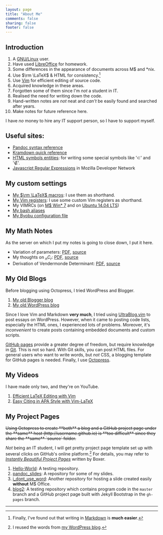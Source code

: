 ```yaml
---
layout: page
title: "About Me"
comments: false
sharing: false
footer: false
---
```


Introduction
---

1. A [GNU/Linux][GNU/Linux] user.
2. Have used [LibreOffice][LibreOffice] for homework.
3. Some differences in the appearance of documents across M\$ and
\*nix.
4. Use $\rm \LaTeX$ & HTML for consistency.[^markdown]
5. Use [Vim] for efficient editing of source code.
6. Acquired knowledge in these areas.
7. Forgotten some of them since I'm *not* a student in IT.
8. Realised the need for writing down the code.
9. Hand-written notes are *not* neat and *can't* be easily found and
searched after years.
10. Make notes for future reference here.

I have *no* money to hire any IT support person, so I have to support
myself.

[^markdown]:
    Finally, I've found out that writing in [Markdown][Markdown] is
    **much easier**.

[GNU/Linux]: https://www.gnu.org/gnu/linux-and-gnu.en.html
[LibreOffice]: https://www.libreoffice.org/
[Vim]: http://www.vim.org/
[Markdown]: http://daringfireball.net/projects/markdown/

Useful sites:
---

- [Pandoc syntax reference][pandoc]
- [Kramdown quick reference][kramdown_quickref]
- [HTML symbols entities][html_symb]: for writing some special symbols
    like '&sub;' and '&notin;'.
- [Javascript Regular Expressions][js_regex] in Mozilla Developer
    Network

[pandoc]: http://johnmacfarlane.net/pandoc/README.html#toc
[kramdown_quickref]: http://kramdown.gettalong.org/quickref.html
[html_symb]: http://www.w3schools.com/charsets/ref_utf_math.asp
[js_regex]: http://goo.gl/2jLPH

My custom settings
---

- [My $\rm \LaTeX$ macros][mymacros]: I use them as shorthand.
- [My Vim registers][myvimreg]: I use some custom Vim registers as
    shorthand.
- My VIMRCs (on [M\$ Win\* 7][vimrc_ms] and on
    [Ubuntu 14.04 LTS][vimrc_ub])
- [My bash aliases][myalias]
- [My Byobu configuration file][mybyobuconf]

[mymacros]: /about/mymacros.html
[myvimreg]: /about/myvimreg.html
[vimrc_ms]: https://gist.github.com/VincentTam/abc1cbd2b2181ad69165
[vimrc_ub]: https://gist.github.com/VincentTam/2379ba75d6ad703a3786
[myalias]:  https://gist.github.com/VincentTam/31442af28f1509728469
[mybyobuconf]: /about/mybyobuconf.html

My Math Notes
---

As the server on which I put my notes is going to close down, I put it
here.

- Variation of parameters: [PDF][ODE], [source][ODE_src]
- My thoughts on ${_nC_r}$: [PDF][ncr], [source][ncr_src]
- Derivation of Vendermonde Determinant: [PDF][vendermonde],
  [source][vendermonde_src]

[ODE]: /downloads/var_of_param.pdf
[ODE_src]: /about/ode_src.html
[ncr]: /downloads/diagram.pdf
[ncr_src]: /about/source-code-of-my-thoughts-on-ncr.html
[vendermonde]: /downloads/vendermonde_det.pdf
[vendermonde_src]: /about/src-of-ven-det.html

My Old Blogs
---

Before blogging using Octopress, I tried WordPress and Blogger.

1. [My old Blogger blog](http://blogue-un.blogspot.hk/)
2. [My old WordPress blog](http://blogueun.wordpress.com/)

Since I love Vim and Markdown **very much**, I tried using
[UltraBlog.vim][UB] to post essays on WordPress.  However, when it
came to posting code lists, especially the HTML ones, I experienced
lots of problems.  Moreover, it's *inconvenient* to create posts
containing embedded documents and custom scripts.

[GitHub pages][GitHub_pages] provide a greater degree of freedom, but
require knowledge in [Git][Git].  This is not so hard.  With Git
skills, you can post HTML files.  For general users who want to write
words, but *not* CSS, a blogging template for GitHub pages is needed.
Finally, I use [Octopress][Octopress].

[UB]: http://0x3f.org/blog/ultrablog-as-an-ultimate-vim-blogging-plugin/
[GitHub_pages]: https://pages.github.com/
[Git]: http://git-scm.com/
[Octopress]: http://octopress.org/

My Videos
---

I have made only two, and they're on YouTube.

1. [Efficient LaTeX Editing with Vim](http://youtu.be/y67t-05nFD0)
2. [Easy Citing in APA Style with Vim-LaTeX](http://youtu.be/ly8BlePO4ws)

My Project Pages
---

<del>
Using Octopress to create **both** a blog and a GitHub project page
under the **same** host (http://username.github.io) is **too
difficult** since they share the **same** `source` folder.
</del>

*Not* being an IT student, I will get pretty project page template set
up with several clicks on GitHub's online platform.[^not_it_student]
For details, you may refer to
[*Instantly Beautiful Project Pages*][inst_pp] written by Boxer.

1. [Hello-World][Hello-World]: A testing repository.
2. [pandoc_slides][pandoc_slides]: A repository for some of my slides.
3. [i_dont_use_word][i_dont_use_word]: Another repository for hosting
a slide created easily **without** M$ Office.
4. [blog2][blog2]: A testing repository which contains program code in
the `master` branch and a GitHub project page built with Jekyll
Bootstrap in the `gh-pages` branch.

---
[^not_it_student]: I reused the words from [my WordPress blog][wp_pp].

[inst_pp]: https://github.com/blog/1081-instantly-beautiful-project-pages
[Hello-World]: https://vincenttam.github.io/Hello-World
[pandoc_slides]: https://vincenttam.github.io/pandoc_slides
[i_dont_use_word]: https://vincenttam.github.io/i_dont_use_word
[blog2]: https://vincenttam.github.io/blog2
[wp_pp]: http://blogueun.wordpress.com/2014/02/03/gnupg-encryption/
